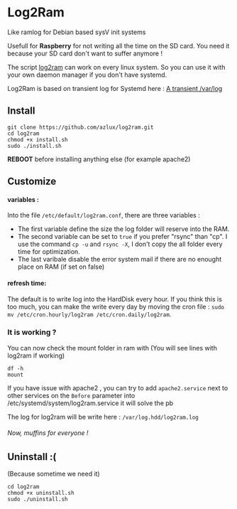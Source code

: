 # Log2Ram
Like ramlog for Debian based  sysV init systems 

Usefull for **Raspberry** for not writing all the time on the SD card. You need it because your SD card don't want to suffer anymore !

The script [log2ram](https://github.com/azlux/log2ram) can work on every linux system. So you can use it with your own daemon manager if you don't have systemd.

Log2Ram is based on transient log for Systemd here : [A transient /var/log](https://www.debian-administration.org/article/661/A_transient_/var/log)

## Install
```
git clone https://github.com/azlux/log2ram.git
cd log2ram
chmod +x install.sh
sudo ./install.sh
```
**REBOOT** before installing anything else (for example apache2)

## Customize
#### variables :
Into the file `/etc/default/log2ram.conf`, there are three variables :

- The first variable define the size the log folder will reserve into the RAM.
- The second variable can be set to `true` if you prefer "rsync" than "cp". I use the command `cp -u` and `rsync -X`, I don't copy the all folder every time for optimization.
- The last varibale disable the error system mail if there are no enought place on RAM (if set on false)

#### refresh time:
The default is to write log into the HardDisk every hour. If you think this is too much, you can make the write every day by moving the cron file : `sudo mv /etc/cron.hourly/log2ram /etc/cron.daily/log2ram`.

### It is working ?
You can now check the mount folder in ram with (You will see lines with log2ram if working)
```
df -h
mount
```

If you have issue with apache2 , you can try to add `apache2.service` next to other services on the `Before` parameter into /etc/systemd/system/log2ram.service it will solve the pb

The log for log2ram will be write here : `/var/log.hdd/log2ram.log`

###### Now, muffins for everyone !


## Uninstall :(
(Because sometime we need it)
```
cd log2ram
chmod +x uninstall.sh
sudo ./uninstall.sh
```
